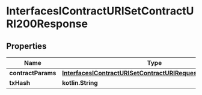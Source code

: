 
# InterfacesIContractURISetContractURI200Response

## Properties
Name | Type | Description | Notes
------------ | ------------- | ------------- | -------------
**contractParams** | [**InterfacesIContractURISetContractURIRequestContractParams**](InterfacesIContractURISetContractURIRequestContractParams.md) |  | 
**txHash** | **kotlin.String** |  | 



